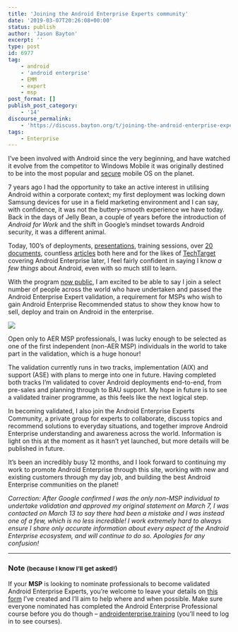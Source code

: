 ```yaml
---
title: 'Joining the Android Enterprise Experts community'
date: '2019-03-07T20:26:08+00:00'
status: publish
author: 'Jason Bayton'
excerpt: ''
type: post
id: 6977
tag:
    - android
    - 'android enterprise'
    - EMM
    - expert
    - msp
post_format: []
publish_post_category:
    - '14'
discourse_permalink:
    - 'https://discuss.bayton.org/t/joining-the-android-enterprise-experts-community/277'
tags:
    - Enterprise
---
```

I’ve been involved with Android since the very beginning, and have watched it evolve from the competitor to Windows Mobile it was originally destined to be into the most popular and [secure](/android/considerations-for-choosing-android-in-the-enterprise/#android-is-secure) mobile OS on the planet.

7 years ago I had the opportunity to take an active interest in utilising Android within a corporate context; my first deployment was locking down Samsung devices for use in a field marketing environment and I can say, with confidence, it was not the buttery-smooth experience we have today. Back in the days of Jelly Bean, a couple of years before the introduction of *Android for Work* and the shift in Google’s mindset towards Android security, it was a different animal.

Today, 100’s of deployments, [presentations](https://www.youtube.com/watch?v=OxreOz3PQBM), training sessions, over [20 documents](/android/), countless [articles](/category/enterprise) both here and for the likes of [TechTarget](https://www.techtarget.com/contributor/Jason-Bayton) covering Android Enterprise later, I feel fairly confident in saying I know *a few things* about Android, even with so much still to learn.

With the program [now public](/2019/02/google-launch-android-enterprise-recommended-for-managed-service-providers/), I am excited to be able to say I join a select number of people across the world who have undertaken and passed the Android Enterprise Expert validation, a requirement for MSPs who wish to gain Android Enterprise Recommended status to show they know how to sell, deploy and train on Android in the enterprise.

![](https://cdn.bayton.org/uploads/2019/03/Bayton-Jason_-18040006.jpg)

Open only to AER MSP professionals, I was lucky enough to be selected as one of the first independent (non-AER MSP) individuals in the world to take part in the validation, which is a huge honour!

The validation currently runs in two tracks, implementation (AIX) and support (ASE) with plans to merge into one in future. Having completed both tracks I’m validated to cover Android deployments end-to-end, from pre-sales and planning through to BAU support. My hope in future is to see a validated trainer programme, as this feels like the next logical step.

In becoming validated, I also join the Android Enterprise Experts Community, a private group for experts to collaborate, discuss topics and recommend solutions to everyday situations, and together improve Android Enterprise understanding and awareness across the world. Information is light on this at the moment as it hasn’t yet launched, but more details will be published in future.

It’s been an incredibly busy 12 months, and I look forward to continuing my work to promote Android Enterprise through this site, working with new and existing customers through my day job, and building the best Android Enterprise communities on the planet!

*Correction: After Google confirmed I was the only non-MSP individual to undertake validation and approved my original statement on March 7, I was contacted on March 13 to say there had been a mistake and I was instead one of a few, which is no less incredible! I work extremely hard to always ensure I share only accurate information about every aspect of the Android Enterprise ecosystem, and will continue to do so. Apologies for any confusion!*

- - - - - -

<div class="callout callout-info">

### Note <small>(because I know I’ll get asked!)</small>

If your **MSP** is looking to nominate professionals to become validated Android Enterprise Experts, you’re welcome to leave your details on [this form](https://goo.gl/forms/jLAH9D2PhSKativI3) I’ve created and I’ll aim to help where and when possible. Make sure everyone nominated has completed the Android Enterprise Professional course before you do though – [androidenterprise.training](http://androidenterprise.training) (you’ll need to log in to see courses). </div>